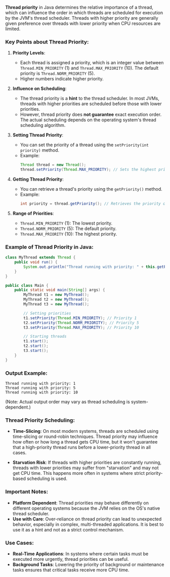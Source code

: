 **Thread priority** in Java determines the relative importance of a thread, which can influence the order in which threads are scheduled for execution by the JVM's thread scheduler. Threads with higher priority are generally given preference over threads with lower priority when CPU resources are limited.

### Key Points about Thread Priority:

1. **Priority Levels**:
    - Each thread is assigned a priority, which is an integer value between `Thread.MIN_PRIORITY` (1) and `Thread.MAX_PRIORITY` (10). The default priority is `Thread.NORM_PRIORITY` (5).
    - Higher numbers indicate higher priority.

2. **Influence on Scheduling**:
    - The thread priority is a **hint** to the thread scheduler. In most JVMs, threads with higher priorities are scheduled before those with lower priorities.
    - However, thread priority does **not guarantee** exact execution order. The actual scheduling depends on the operating system's thread scheduling algorithm.

3. **Setting Thread Priority**:
    - You can set the priority of a thread using the `setPriority(int priority)` method.
    - Example:
      ```java
      Thread thread = new Thread();
      thread.setPriority(Thread.MAX_PRIORITY); // Sets the highest priority (10)
      ```

4. **Getting Thread Priority**:
    - You can retrieve a thread's priority using the `getPriority()` method.
    - Example:
      ```java
      int priority = thread.getPriority(); // Retrieves the priority of the thread
      ```

5. **Range of Priorities**:
    - `Thread.MIN_PRIORITY` (1): The lowest priority.
    - `Thread.NORM_PRIORITY` (5): The default priority.
    - `Thread.MAX_PRIORITY` (10): The highest priority.

### Example of Thread Priority in Java:
```java
class MyThread extends Thread {
    public void run() {
        System.out.println("Thread running with priority: " + this.getPriority());
    }
}

public class Main {
    public static void main(String[] args) {
        MyThread t1 = new MyThread();
        MyThread t2 = new MyThread();
        MyThread t3 = new MyThread();

        // Setting priorities
        t1.setPriority(Thread.MIN_PRIORITY); // Priority 1
        t2.setPriority(Thread.NORM_PRIORITY); // Priority 5
        t3.setPriority(Thread.MAX_PRIORITY); // Priority 10

        // Starting threads
        t1.start();
        t2.start();
        t3.start();
    }
}
```
### Output Example:
```
Thread running with priority: 1
Thread running with priority: 5
Thread running with priority: 10
```
(Note: Actual output order may vary as thread scheduling is system-dependent.)

### Thread Priority Scheduling:
- **Time-Slicing**: On most modern systems, threads are scheduled using time-slicing or round-robin techniques. Thread priority may influence how often or how long a thread gets CPU time, but it won't guarantee that a high-priority thread runs before a lower-priority thread in all cases.

- **Starvation Risk**: If threads with higher priorities are constantly running, threads with lower priorities may suffer from "starvation" and may not get CPU time. This happens more often in systems where strict priority-based scheduling is used.

### Important Notes:
- **Platform Dependent**: Thread priorities may behave differently on different operating systems because the JVM relies on the OS's native thread scheduler.
- **Use with Care**: Over-reliance on thread priority can lead to unexpected behavior, especially in complex, multi-threaded applications. It is best to use it as a hint and not as a strict control mechanism.

### Use Cases:
- **Real-Time Applications**: In systems where certain tasks must be executed more urgently, thread priorities can be useful.
- **Background Tasks**: Lowering the priority of background or maintenance tasks ensures that critical tasks receive more CPU time.

